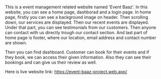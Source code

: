 This is a event management related website named 'Event Baaz'. In this website, you can see a home page, dashborad and a login page.
In home page, firstly you can see a background image on header. Then scrolling down, our services are displayed. Then our recent events are displayed. Under that part, you can see testimonials from our customers. Then anyone can contact with us directly trough our contact section. And last part of home page is footer, where our location, email address and contact number are shown.

Then you can find dashboard. Customer can book for their events and if they book, we can access their given information. Also they can see their bookings and can give us their review as well.

Here is live website link: https://event-baaz-project.web.app/

